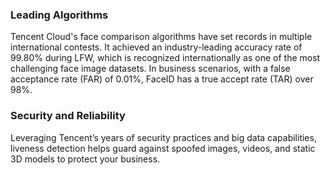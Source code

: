 ### Leading Algorithms
Tencent Cloud's face comparison algorithms have set records in multiple international contests. It achieved an industry-leading accuracy rate of 99.80% during LFW, which is recognized internationally as one of the most challenging face image datasets. In business scenarios, with a false acceptance rate (FAR) of 0.01%, FaceID has a true accept rate (TAR) over 98%.

### Security and Reliability  
Leveraging Tencent’s years of security practices and big data capabilities, liveness detection helps guard against spoofed images, videos, and static 3D models to protect your business.

